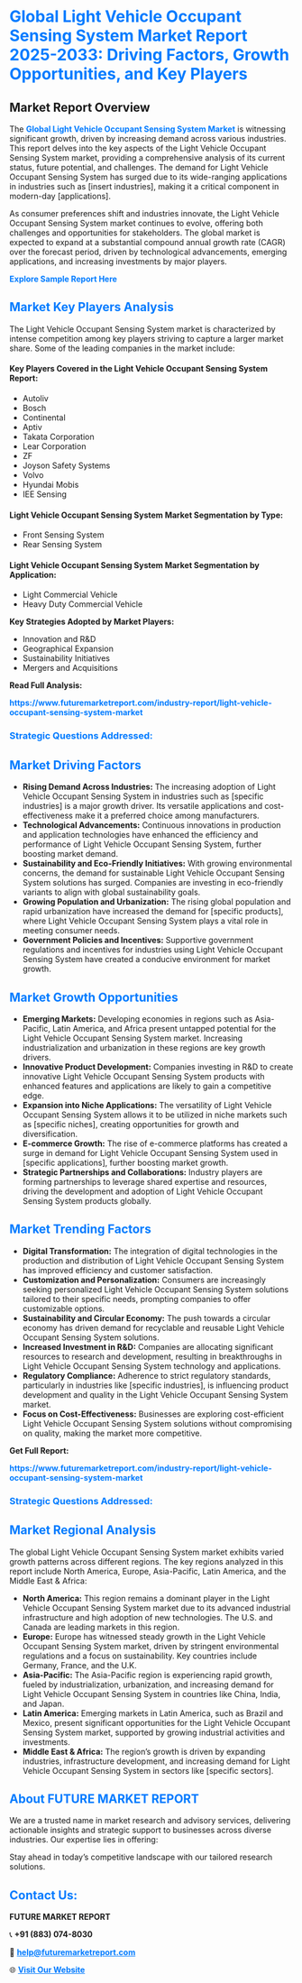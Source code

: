 <h1 style="color: #007BFF;">Global Light Vehicle Occupant Sensing System Market Report 2025-2033: Driving Factors, Growth Opportunities, and Key Players</h1>

<section id="overview">
<h2>Market Report Overview</h2>
<p>The <a href="https://www.futuremarketreport.com/industry-report/light-vehicle-occupant-sensing-system-market" style="color: #007BFF; text-decoration: none;"><strong>Global Light Vehicle Occupant Sensing System Market</strong></a> is witnessing significant growth, driven by increasing demand across various industries. This report delves into the key aspects of the Light Vehicle Occupant Sensing System market, providing a comprehensive analysis of its current status, future potential, and challenges. The demand for Light Vehicle Occupant Sensing System has surged due to its wide-ranging applications in industries such as [insert industries], making it a critical component in modern-day [applications].</p>
<p>As consumer preferences shift and industries innovate, the Light Vehicle Occupant Sensing System market continues to evolve, offering both challenges and opportunities for stakeholders. The global market is expected to expand at a substantial compound annual growth rate (CAGR) over the forecast period, driven by technological advancements, emerging applications, and increasing investments by major players.</p>
</section>

<section id="overview">
<p><a href="https://www.futuremarketreport.com/request-sample/reportId=36539" style="color: #007BFF; text-decoration: none;"><strong>Explore Sample Report Here</strong></a></p>
</section>

<section id="key-players">
<h2 style="color: #007BFF;">Market Key Players Analysis</h2>
<p>The Light Vehicle Occupant Sensing System market is characterized by intense competition among key players striving to capture a larger market share. Some of the leading companies in the market include:</p>
<h4>Key Players Covered in the Light Vehicle Occupant Sensing System Report:</h4>
<ul><li>Autoliv</li><li>Bosch</li><li>Continental</li><li>Aptiv</li><li>Takata Corporation</li><li>Lear Corporation</li><li>ZF</li><li>Joyson Safety Systems</li><li>Volvo</li><li>Hyundai Mobis</li><li>IEE Sensing</li></ul>
<h4>Light Vehicle Occupant Sensing System Market Segmentation by Type:</h4>
<ul><li>Front Sensing System</li><li>Rear Sensing System</li></ul>

<h4>Light Vehicle Occupant Sensing System Market Segmentation by Application:</h4>
<ul><li>Light Commercial Vehicle</li><li>Heavy Duty Commercial Vehicle</li></ul>
<p><strong>Key Strategies Adopted by Market Players:</strong></p>
<ul>
<li>Innovation and R&D</li>
<li>Geographical Expansion</li>
<li>Sustainability Initiatives</li>
<li>Mergers and Acquisitions</li>
</ul>
</section>

<section>
<p><strong>Read Full Analysis: </strong></p><a href="https://www.futuremarketreport.com/industry-report/light-vehicle-occupant-sensing-system-market" style="color: #007BFF; text-decoration: none;"><strong>https://www.futuremarketreport.com/industry-report/light-vehicle-occupant-sensing-system-market</strong></a>
<h3 style="color: #007BFF;">Strategic Questions Addressed:</h3>
</section>

<section id="driving-factors">
<h2 style="color: #007BFF;">Market Driving Factors</h2>
<ul>
<li><strong>Rising Demand Across Industries:</strong> The increasing adoption of Light Vehicle Occupant Sensing System in industries such as [specific industries] is a major growth driver. Its versatile applications and cost-effectiveness make it a preferred choice among manufacturers.</li>
<li><strong>Technological Advancements:</strong> Continuous innovations in production and application technologies have enhanced the efficiency and performance of Light Vehicle Occupant Sensing System, further boosting market demand.</li>
<li><strong>Sustainability and Eco-Friendly Initiatives:</strong> With growing environmental concerns, the demand for sustainable Light Vehicle Occupant Sensing System solutions has surged. Companies are investing in eco-friendly variants to align with global sustainability goals.</li>
<li><strong>Growing Population and Urbanization:</strong> The rising global population and rapid urbanization have increased the demand for [specific products], where Light Vehicle Occupant Sensing System plays a vital role in meeting consumer needs.</li>
<li><strong>Government Policies and Incentives:</strong> Supportive government regulations and incentives for industries using Light Vehicle Occupant Sensing System have created a conducive environment for market growth.</li>
</ul>
</section>

<section id="growth-opportunities">
<h2 style="color: #007BFF;">Market Growth Opportunities</h2>
<ul>
<li><strong>Emerging Markets:</strong> Developing economies in regions such as Asia-Pacific, Latin America, and Africa present untapped potential for the Light Vehicle Occupant Sensing System market. Increasing industrialization and urbanization in these regions are key growth drivers.</li>
<li><strong>Innovative Product Development:</strong> Companies investing in R&D to create innovative Light Vehicle Occupant Sensing System products with enhanced features and applications are likely to gain a competitive edge.</li>
<li><strong>Expansion into Niche Applications:</strong> The versatility of Light Vehicle Occupant Sensing System allows it to be utilized in niche markets such as [specific niches], creating opportunities for growth and diversification.</li>
<li><strong>E-commerce Growth:</strong> The rise of e-commerce platforms has created a surge in demand for Light Vehicle Occupant Sensing System used in [specific applications], further boosting market growth.</li>
<li><strong>Strategic Partnerships and Collaborations:</strong> Industry players are forming partnerships to leverage shared expertise and resources, driving the development and adoption of Light Vehicle Occupant Sensing System products globally.</li>
</ul>
</section>

<section id="trending-factors">
<h2 style="color: #007BFF;">Market Trending Factors</h2>
<ul>
<li><strong>Digital Transformation:</strong> The integration of digital technologies in the production and distribution of Light Vehicle Occupant Sensing System has improved efficiency and customer satisfaction.</li>
<li><strong>Customization and Personalization:</strong> Consumers are increasingly seeking personalized Light Vehicle Occupant Sensing System solutions tailored to their specific needs, prompting companies to offer customizable options.</li>
<li><strong>Sustainability and Circular Economy:</strong> The push towards a circular economy has driven demand for recyclable and reusable Light Vehicle Occupant Sensing System solutions.</li>
<li><strong>Increased Investment in R&D:</strong> Companies are allocating significant resources to research and development, resulting in breakthroughs in Light Vehicle Occupant Sensing System technology and applications.</li>
<li><strong>Regulatory Compliance:</strong> Adherence to strict regulatory standards, particularly in industries like [specific industries], is influencing product development and quality in the Light Vehicle Occupant Sensing System market.</li>
<li><strong>Focus on Cost-Effectiveness:</strong> Businesses are exploring cost-efficient Light Vehicle Occupant Sensing System solutions without compromising on quality, making the market more competitive.</li>
</ul>
</section>

<section>
<p><strong>Get Full Report: </strong></p><a href="https://www.futuremarketreport.com/industry-report/light-vehicle-occupant-sensing-system-market" style="color: #007BFF; text-decoration: none;"><strong>https://www.futuremarketreport.com/industry-report/light-vehicle-occupant-sensing-system-market</strong></a>
<h3 style="color: #007BFF;">Strategic Questions Addressed:</h3>
</section>


<section id="regional-analysis">
<h2 style="color: #007BFF;">Market Regional Analysis</h2>
<p>The global Light Vehicle Occupant Sensing System market exhibits varied growth patterns across different regions. The key regions analyzed in this report include North America, Europe, Asia-Pacific, Latin America, and the Middle East & Africa:</p>
<ul>
<li><strong>North America:</strong> This region remains a dominant player in the Light Vehicle Occupant Sensing System market due to its advanced industrial infrastructure and high adoption of new technologies. The U.S. and Canada are leading markets in this region.</li>
<li><strong>Europe:</strong> Europe has witnessed steady growth in the Light Vehicle Occupant Sensing System market, driven by stringent environmental regulations and a focus on sustainability. Key countries include Germany, France, and the U.K.</li>
<li><strong>Asia-Pacific:</strong> The Asia-Pacific region is experiencing rapid growth, fueled by industrialization, urbanization, and increasing demand for Light Vehicle Occupant Sensing System in countries like China, India, and Japan.</li>
<li><strong>Latin America:</strong> Emerging markets in Latin America, such as Brazil and Mexico, present significant opportunities for the Light Vehicle Occupant Sensing System market, supported by growing industrial activities and investments.</li>
<li><strong>Middle East & Africa:</strong> The region’s growth is driven by expanding industries, infrastructure development, and increasing demand for Light Vehicle Occupant Sensing System in sectors like [specific sectors].</li>
</ul>
</section>

<footer>
<h2 style="color: #007BFF;">About FUTURE MARKET REPORT</h2>
<p>We are a trusted name in market research and advisory services, delivering actionable insights and strategic support to businesses across diverse industries. Our expertise lies in offering:</p>

<p>Stay ahead in today’s competitive landscape with our tailored research solutions.</p>

<h2 style="color: #007BFF;">Contact Us:</h2>
<p><strong>FUTURE MARKET REPORT</strong></p>
<p>📞 <strong>+91 (883) 074-8030</strong></p>
<p>📧 <strong><a href="mailto:help@futuremarketreport.com" style="color: #007BFF;">help@futuremarketreport.com</a></strong></p>
<p>🌐 <strong><a href="https://www.futuremarketreport.com/" style="color: #007BFF;">Visit Our Website</a></strong></p>
</footer>